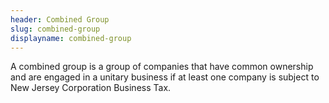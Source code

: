 ```yaml
---
header: Combined Group
slug: combined-group
displayname: combined-group
---
```


A combined group is a group of companies that have common ownership and are engaged in a unitary business if at least one company is subject to New Jersey Corporation Business Tax.
